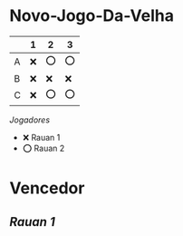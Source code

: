 # Novo-Jogo-Da-Velha

|   | 1 | 2 | 3 |
|---|---|---|---|
| A |  ❌ |  ⭕ |  ⭕ |
| B |  ❌| ❌  |  ❌ |
| C | ❌  |⭕ |  ⭕ |

*Jogadores*

- ❌ Rauan 1  
- ⭕ Rauan 2


# Vencedor
## ***Rauan 1*** 